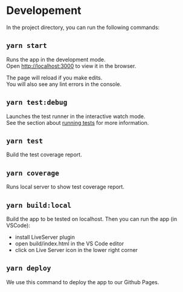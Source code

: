 <!-- # Important! How to run project:

## 1. Clone
- `git clone https://github.com/zeropoolnetwork/zeropool-frontend.git`

## 2. Init
In standalone terminal (use gitbush on Windows) run this commands from the root folder of the project:
- `./scripts/start-local` - start the app dev server

If blockchain node process halted remove it (from powershell if needed):

- netstat -ano | findstr :8545
- taskkill /PID [Process Id] /F  -->

# Developement 

In the project directory, you can run the following commands:

## `yarn start`

Runs the app in the development mode.<br />
Open [http://localhost:3000](http://localhost:3000) to view it in the browser.

The page will reload if you make edits.<br />
You will also see any lint errors in the console.

## `yarn test:debug`

Launches the test runner in the interactive watch mode.<br />
See the section about [running tests](https://facebook.github.io/create-react-app/docs/running-tests) for more information.<br />

## `yarn test`

Build the test coverage report.

## `yarn coverage`

Runs local server to show test coverage report.

## `yarn build:local`

Build the app to be tested on localhost.
Then you can run the app (in VSCode):
- install LiveServer plugin
- open build/index.html in the VS Code editor
- click on Live Server icon in the lower right corner

## `yarn deploy`

We use this command to deploy the app to our Github Pages.

<!-- ## `remixd -s ./deps/pool-evm-single-l1 --remix-ide https://remix.ethereum.org`

Connect to Remix IDE.

### Installing Remix and starting Remix IDE:

1) npm i -g remixd
2) Open https://remix.ethereum.org/ in the browser -->